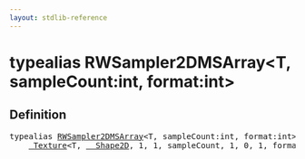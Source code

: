 ```yaml
---
layout: stdlib-reference
---
```


# typealias RWSampler2DMSArray\<T, sampleCount:int, format:int\>

## Definition

<pre>
<span class='code_keyword'>typealias</span> <a href="/stdlib-reference/types/RWSampler2DMSArray" class="code_type">RWSampler2DMSArray</a>&lt;T, sampleCount:<span class="code_keyword">int</span>, format:<span class="code_keyword">int</span>&gt; = 
    <a href="/stdlib-reference/types/Texture/index" class="code_type">_Texture</a>&lt;T, <a href="/stdlib-reference/types/Shape2D/index" class="code_type">__Shape2D</a>, 1, 1, sampleCount, 1, 0, 1, format&gt;;
</pre>

